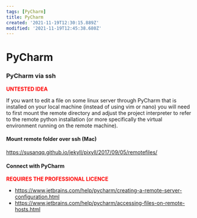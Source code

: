 ```yaml
---
tags: [PyCharm]
title: PyCharm
created: '2021-11-19T12:30:15.889Z'
modified: '2021-11-19T12:45:38.680Z'
---
```


# PyCharm

### PyCharm via ssh

<span style="color:red">**UNTESTED IDEA**</span>

If you want to edit a file on some linux server through PyCharm that is installed on your local machine (instead of using vim or nano) you will need to first mount the remote directory and adjust the project interpreter to refer to the remote python installation (or more specifically the virtual environment running on the remote machine).

#### Mount remote folder over ssh (Mac)
https://susanqq.github.io/jekyll/pixyll/2017/09/05/remotefiles/

#### Connect with PyCharm

<span style="color:red">**REQUIRES THE PROFESSIONAL LICENCE**</span>

- https://www.jetbrains.com/help/pycharm/creating-a-remote-server-configuration.html 
- https://www.jetbrains.com/help/pycharm/accessing-files-on-remote-hosts.html
